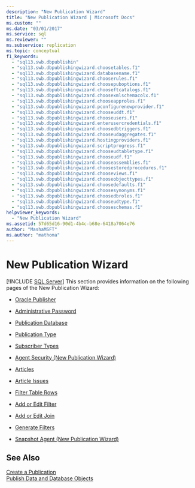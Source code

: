 ```yaml
---
description: "New Publication Wizard"
title: "New Publication Wizard | Microsoft Docs"
ms.custom: ""
ms.date: "03/01/2017"
ms.service: sql
ms.reviewer: ""
ms.subservice: replication
ms.topic: conceptual
f1_keywords: 
  - "sql13.swb.dbpublishin"
  - "sql13.swb.dbpublishingwizard.choosetables.f1"
  - "sql13.swb.dbpublishingwizard.databasename.f1"
  - "sql13.swb.dbpublishingwizard.chooserules.f1"
  - "sql13.swb.dbpublishingwizard.choosepuboptions.f1"
  - "sql13.swb.dbpublishingwizard.chooseftcatalogs.f1"
  - "sql13.swb.dbpublishingwizard.choosexmlschemacolx.f1"
  - "sql13.swb.dbpublishingwizard.chooseapproles.f1"
  - "sql13.swb.dbpublishingwizard.pconfigurenewprovider.f1"
  - "sql13.swb.dbpublishingwizard.chooseuddt.f1"
  - "sql13.swb.dbpublishingwizard.chooseusers.f1"
  - "sql13.swb.dbpublishingwizard.enterusercredentials.f1"
  - "sql13.swb.dbpublishingwizard.choosedbtriggers.f1"
  - "sql13.swb.dbpublishingwizard.chooseudaggregates.f1"
  - "sql13.swb.dbpublishingwizard.hostingproviders.f1"
  - "sql13.swb.dbpublishingwizard.scriptprogress.f1"
  - "sql13.swb.dbpublishingwizard.chooseudtabletype.f1"
  - "sql13.swb.dbpublishingwizard.chooseudf.f1"
  - "sql13.swb.dbpublishingwizard.chooseassemblies.f1"
  - "sql13.swb.dbpublishingwizard.choosestoredprocedures.f1"
  - "sql13.swb.dbpublishingwizard.chooseviews.f1"
  - "sql13.swb.dbpublishingwizard.chooseobjecttypes.f1"
  - "sql13.swb.dbpublishingwizard.choosedefaults.f1"
  - "sql13.swb.dbpublishingwizard.choosesynonyms.f1"
  - "sql13.swb.dbpublishingwizard.choosedbroles.f1"
  - "sql13.swb.dbpublishingwizard.chooseudtype.f1"
  - "sql13.swb.dbpublishingwizard.chooseschemas.f1"
helpviewer_keywords: 
  - "New Publication Wizard"
ms.assetid: 57d65d16-90d1-4b4c-b68e-6418a7064e76
author: "MashaMSFT"
ms.author: "mathoma"
---
```

# New Publication Wizard
 [!INCLUDE [SQL Server](../../includes/applies-to-version/sqlserver.md)]
  This section provides information on the following pages of the New Publication Wizard:  
  
-   [Oracle Publisher](../../relational-databases/replication/oracle-publisher.md)  
  
-   [Administrative Password](../../relational-databases/replication/administrative-password.md)  
  
-   [Publication Database](../../relational-databases/replication/publication-database.md)  
  
-   [Publication Type](../../relational-databases/replication/publication-type.md)  
  
-   [Subscriber Types](../../relational-databases/replication/subscriber-types.md)  
  
-   [Agent Security &#40;New Publication Wizard&#41;](../../relational-databases/replication/agent-security-new-publication-wizard.md)  
  
-   [Articles](../../relational-databases/replication/articles.md)  
  
-   [Article Issues](../../relational-databases/replication/article-issues.md)  
  
-   [Filter Table Rows](../../relational-databases/replication/filter-table-rows.md)  
  
-   [Add or Edit Filter](../../relational-databases/replication/add-or-edit-filter.md)  
  
-   [Add or Edit Join](../../relational-databases/replication/add-or-edit-join.md)  
  
-   [Generate Filters](../../relational-databases/replication/generate-filters.md)  
  
-   [Snapshot Agent &#40;New Publication Wizard&#41;](../../relational-databases/replication/snapshot-agent-new-publication-wizard.md)  
  
## See Also  
 [Create a Publication](../../relational-databases/replication/publish/create-a-publication.md)   
 [Publish Data and Database Objects](../../relational-databases/replication/publish/publish-data-and-database-objects.md)   

  
  
